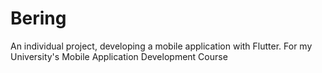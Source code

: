 # Bering
An individual project, developing a mobile application with Flutter. For my University's Mobile Application Development Course
